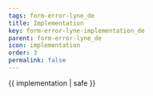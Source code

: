 ```yaml
---
tags: form-error-lyne_de
title: Implementation
key: form-error-lyne-implementation_de
parent: form-error-lyne_de
icon: implementation
order: 3
permalink: false  
---
```

 {{ implementation | safe }}


